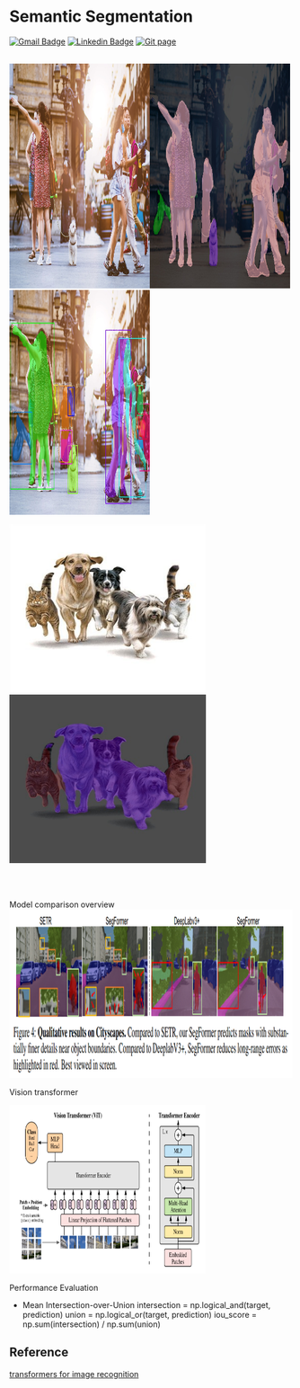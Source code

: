 # Semantic Segmentation


[![Gmail Badge](https://img.shields.io/badge/Gmail-d14836?style=flat-square&logo=Gmail&logoColor=white&link=mailto:reejugn.kim@gmail.com)](mailto:reejung.kim@gmail.com) 
[![Linkedin Badge](https://img.shields.io/badge/-LinkedIn-blue?style=flat-square&logo=Linkedin&logoColor=white&link=www.linkedin.com/in/reejungkim/)](https://www.linkedin.com/in/reejungkim/) 
[![Git page](http://img.shields.io/badge/-Portfolio-black?style=flat-square&logo=github&link=https://reejungkim.github.io/)](https://reejungkim.github.io/)
<br></br>

<img src='imgs/people-street-city.jpg' height='400' width='250'><img src='imgs/people-street-city_masked.jpg' height='400' width='250'><img src='imgs/people-street-city_masked_coco.jpg' height='400' width='250'>


<img src='imgs/catsdogs2.jpg' height='300' width='350'><img src='imgs/catsdogs2_masked.jpg' height='300' width='350'>

<br></br>



Model comparison overview
<img src='imgs/model_comparison.png' height='300' width='850'>


Vision transformer

<img src='imgs/vit_explained.png' height='300' width='350'>


Performance Evaluation
- Mean Intersection-over-Union
intersection = np.logical_and(target, prediction)
union = np.logical_or(target, prediction)
iou_score = np.sum(intersection) / np.sum(union)

## Reference
[transformers for image recognition](https://arxiv.org/pdf/2010.11929.pdf)




<!-- <img src='imgs/colormap.png' height='500' width='350'>
